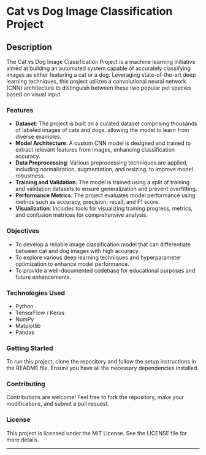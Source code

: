 # Cat vs Dog Image Classification Project

## Description

The Cat vs Dog Image Classification Project is a machine learning initiative aimed at building an automated system capable of accurately classifying images as either featuring a cat or a dog. Leveraging state-of-the-art deep learning techniques, this project utilizes a convolutional neural network (CNN) architecture to distinguish between these two popular pet species based on visual input.

### Features

- **Dataset**: The project is built on a curated dataset comprising thousands of labeled images of cats and dogs, allowing the model to learn from diverse examples.
- **Model Architecture**: A custom CNN model is designed and trained to extract relevant features from images, enhancing classification accuracy.
- **Data Preprocessing**: Various preprocessing techniques are applied, including normalization, augmentation, and resizing, to improve model robustness.
- **Training and Validation**: The model is trained using a split of training and validation datasets to ensure generalization and prevent overfitting.
- **Performance Metrics**: The project evaluates model performance using metrics such as accuracy, precision, recall, and F1 score.
- **Visualization**: Includes tools for visualizing training progress, metrics, and confusion matrices for comprehensive analysis.

### Objectives

- To develop a reliable image classification model that can differentiate between cat and dog images with high accuracy.
- To explore various deep learning techniques and hyperparameter optimization to enhance model performance.
- To provide a well-documented codebase for educational purposes and future enhancements.

### Technologies Used

- Python
- TensorFlow / Keras
- NumPy
- Matplotlib
- Pandas

### Getting Started

To run this project, clone the repository and follow the setup instructions in the README file. Ensure you have all the necessary dependencies installed.

### Contributing

Contributions are welcome! Feel free to fork the repository, make your modifications, and submit a pull request.

### License

This project is licensed under the MIT License. See the LICENSE file for more details.

---

